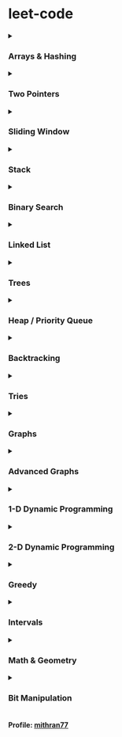 # leet-code

<details>
<summary><h3>Arrays & Hashing</h3></summary>
<ul>
<li><b><a href="https://leetcode.com/problems/contains-duplicate/">Contains Duplicate</a></b> <code>This is the hint</code><br>
<a href="https://github.com/mithran77/leetcode-practice/blob/main/python/ArraysHashing/contains-duplicate.py">python</a> | 
<a href="https://github.com/mithran77/leetcode-practice/blob/main/golang/ArraysHashing/contains-duplicate.go">go</a>
</li>
<li><a href="https://leetcode.com/problems/valid-anagram/">Valid Anagram</a> <code>This is the hint</code><br>
<a href="https://github.com/mithran77/leetcode-practice/blob/main/python/ArraysHashing/valid-anagram.py">python</a> |
<a href="https://github.com/mithran77/leetcode-practice/blob/main/golang/ArraysHashing/valid-anagram.go">go</a> 
</li>
</ul>
</details>

<details>
<summary><h3>Two Pointers</h3></summary>
</details>

<details>
<summary><h3>Sliding Window</h3></summary>
</details>

<details>
<summary><h3>Stack</h3></summary>
</details>

<details>
<summary><h3>Binary Search</h3></summary>
</details>

<details>
<summary><h3>Linked List</h3></summary>
</details>

<details>
<summary><h3>Trees</h3></summary>
</details>

<details>
<summary><h3>Heap / Priority Queue</h3></summary>
</details>

<details>
<summary><h3>Backtracking</h3></summary>
</details>

<details>
<summary><h3>Tries</h3></summary>
</details>

<details>
<summary><h3>Graphs</h3></summary>
</details>

<details>
<summary><h3>Advanced Graphs</h3></summary>
</details>

<details>
<summary><h3>1-D Dynamic Programming</h3></summary>
</details>

<details>
<summary><h3>2-D Dynamic Programming</h3></summary>
</details>

<details>
<summary><h3>Greedy</h3></summary>
</details>

<details>
<summary><h3>Intervals</h3></summary>
</details>

<details>
<summary><h3>Math & Geometry</h3></summary>
</details>

<details>
<summary><h3>Bit Manipulation</h3></summary>
</details>



<h4>Profile: <a href="https://leetcode.com/u/mithran77/">mithran77</a></h4>